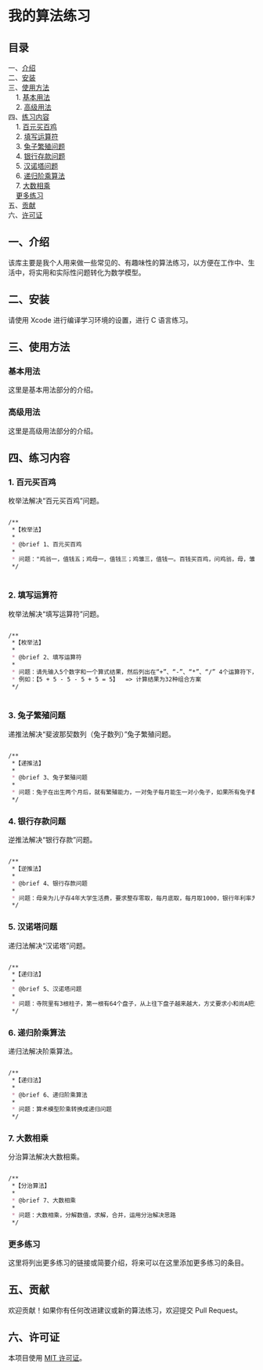 # 我的算法练习

## 目录
一、[介绍](#一介绍)  
二、[安装](#二安装)  
三、[使用方法](#三使用方法)  
&nbsp;&nbsp;&nbsp;&nbsp;1. [基本用法](#基本用法)  
&nbsp;&nbsp;&nbsp;&nbsp;2. [高级用法](#高级用法)  
四、[练习内容](#四练习内容)  
&nbsp;&nbsp;&nbsp;&nbsp;1. [百元买百鸡](#1-百元买百鸡)   
&nbsp;&nbsp;&nbsp;&nbsp;2. [填写运算符](#2-填写运算符)   
&nbsp;&nbsp;&nbsp;&nbsp;3. [兔子繁殖问题](#3-兔子繁殖问题)   
&nbsp;&nbsp;&nbsp;&nbsp;4. [银行存款问题](#4-银行存款问题)   
&nbsp;&nbsp;&nbsp;&nbsp;5. [汉诺塔问题](#5-汉诺塔问题)   
&nbsp;&nbsp;&nbsp;&nbsp;6. [递归阶乘算法](#6-递归阶乘算法)   
&nbsp;&nbsp;&nbsp;&nbsp;7. [大数相乘](#7-大数相乘)    
&nbsp;&nbsp;&nbsp;&nbsp;[更多练习](#更多练习)  
五、[贡献](#五贡献)  
六、[许可证](#六许可证)  

## 一、介绍
该库主要是我个人用来做一些常见的、有趣味性的算法练习，以方便在工作中、生活中，将实用和实际性问题转化为数学模型。

## 二、安装
请使用 Xcode 进行编译学习环境的设置，进行 C 语言练习。

## 三、使用方法

### 基本用法
这里是基本用法部分的介绍。

### 高级用法
这里是高级用法部分的介绍。

## 四、练习内容

### 1. 百元买百鸡
枚举法解决“百元买百鸡”问题。
```markdown

/**
 *【枚举法】
 *
 * @brief 1、百元买百鸡
 *
 * 问题："鸡翁一，值钱五；鸡母一，值钱三；鸡雏三，值钱一。百钱买百鸡，问鸡翁，母，雏各几何？"
 */
 
```

### 2. 填写运算符
枚举法解决“填写运算符”问题。
```markdown

/**
 *【枚举法】
 *
 * @brief 2、填写运算符
 *
 * 问题：请先输入5个数字和一个算式结果，然后列出在“+”、“-”、“*”、“/” 4个运算符下，使等式成立的方案。
 * 例如：【5 + 5 - 5 - 5 + 5 = 5】  => 计算结果为32种组合方案
 */
 
```

### 3. 兔子繁殖问题
递推法解决“斐波那契数列（兔子数列）”兔子繁殖问题。
```markdown

/**
 *【递推法】
 *
 * @brief 3、兔子繁殖问题
 *
 * 问题：兔子在出生两个月后，就有繁殖能力，一对兔子每月能生一对小兔子，如果所有兔子都不死，那么一年后可以繁殖多少对兔子？
 */

```

### 4. 银行存款问题
逆推法解决“银行存款”问题。
```markdown

/**
 *【逆推法】
 *
 * @brief 4、银行存款问题
 *
 * 问题：母亲为儿子存4年大学生活费，要求整存零取，每月底取，每月取1000，银行年利率为1.71%，则至少需要存入多少？
 */

```

### 5. 汉诺塔问题
递归法解决“汉诺塔”问题。
```markdown

/**
 *【递归法】
 *
 * @brief 5、汉诺塔问题
 *
 * 问题：寺院里有3根柱子，第一根有64个盘子，从上往下盘子越来越大，方丈要求小和尚A把这64个盘子全部移动到第三根柱子上。要求始终只能小盘子压着大盘子，且每次只能移动一个。
 */

```

### 6. 递归阶乘算法
递归法解决阶乘算法。
```markdown

/**
 *【递归法】
 *
 * @brief 6、递归阶乘算法
 *
 * 问题：算术模型阶乘转换成递归问题
 */

```

### 7. 大数相乘
分治算法解决大数相乘。
```markdown

/**
 *【分治算法】
 *
 * @brief 7、大数相乘
 *
 * 问题：大数相乘，分解数值，求解，合并，运用分治解决思路
 */

```

### 更多练习
这里将列出更多练习的链接或简要介绍，将来可以在这里添加更多练习的条目。

## 五、贡献
欢迎贡献！如果你有任何改进建议或新的算法练习，欢迎提交 Pull Request。

## 六、许可证
本项目使用 [MIT 许可证](LICENSE)。
